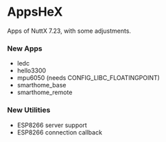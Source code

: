 # AppsHeX
Apps of NuttX 7.23, with some adjustments. 
### New Apps
 - ledc
 - hello3300
 - mpu6050 (needs CONFIG\_LIBC\_FLOATINGPOINT)
 - smarthome\_base
 - smarthome\_remote

### New Utilities 
 - ESP8266 server support
 - ESP8266 connection callback
